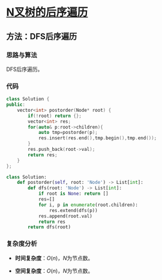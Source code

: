 # [N叉树的后序遍历](https://leetcode-cn.com/problems/n-ary-tree-postorder-traversal/)

## 方法：DFS后序遍历

### 思路与算法

DFS后序遍历。

### 代码

```c++
class Solution {
public:
    vector<int> postorder(Node* root) {
        if(!root) return {};
        vector<int> res;
        for(auto& p:root->children){
            auto tmp=postorder(p);
            res.insert(res.end(),tmp.begin(),tmp.end());
        }
        res.push_back(root->val);
        return res;
    }
};
```

```python
class Solution:
    def postorder(self, root: 'Node') -> List[int]:
        def dfs(root: 'Node') -> List[int]:
            if root is None: return []
            res=[]
            for i, p in enumerate(root.children):
                res.extend(dfs(p))
            res.append(root.val)
            return res
        return dfs(root)
```

### 复杂度分析

- **时间复杂度**：$O(n)$，$N$为节点数。

- **空间复杂度**：$O(n)$，$N$为节点数。
